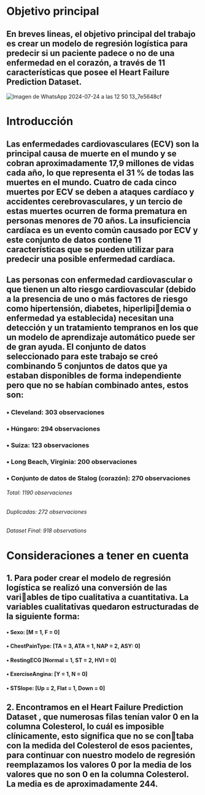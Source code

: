 # Objetivo principal #

## En breves lineas, el objetivo principal del trabajo es crear un modelo de regresión logística para predecir si un paciente padece o no de una enfermedad en el corazón, a través de 11 características que posee el Heart Failure Prediction Dataset.
![Imagen de WhatsApp 2024-07-24 a las 12 50 13_7e5648cf](https://github.com/user-attachments/assets/77408243-2bb0-477c-8f09-7b47c7f60fad)

# Introducción 
## Las enfermedades cardiovasculares (ECV) son la principal causa de muerte en el mundo y se cobran aproximadamente 17,9 millones de vidas cada año, lo que representa el 31 % de todas las muertes en el mundo. Cuatro de cada cinco muertes por ECV se deben a ataques cardíaco y accidentes cerebrovasculares, y un tercio de estas muertes ocurren de forma prematura en personas menores de 70 años. La insuficiencia cardíaca es un evento común causado por ECV y este conjunto de datos contiene 11 características que se pueden utilizar para predecir una posible enfermedad cardíaca.

## Las personas con enfermedad cardiovascular o que tienen un alto riesgo cardiovascular (debido a la presencia de uno o más factores de riesgo como hipertensión, diabetes, hiperlipidemia o enfermedad ya establecida) necesitan una detección y un tratamiento tempranos en los que un modelo de aprendizaje automático puede ser de gran ayuda. El conjunto de datos seleccionado para este trabajo se creó combinando 5 conjuntos de datos que ya estaban disponibles de forma independiente pero que no se habían combinado antes, estos son:
### • Cleveland: 303 observaciones
### • Húngaro: 294 observaciones
### • Suiza: 123 observaciones
### • Long Beach, Virginia: 200 observaciones 
### • Conjunto de datos de Stalog (corazón): 270 observaciones
###### Total: 1190 observaciones
###### Duplicadas: 272 observaciones
###### Dataset Final: 918 observations

# Consideraciones a tener en cuenta
## 1. Para poder crear el modelo de regresión logística se realizó una conversión de las variables de tipo cualitativa a cuantitativa. La variables cualitativas quedaron estructuradas de la siguiente forma:
#### • Sexo: [M = 1, F = 0]
#### • ChestPainType: [TA = 3, ATA = 1, NAP = 2, ASY: 0]
#### • RestingECG [Normal = 1, ST = 2, HVI = 0]
#### • ExerciseAngina: [Y = 1, N = 0]
#### • STSlope: [Up = 2, Flat = 1, Down = 0]
## 2. Encontramos en el Heart Failure Prediction Dataset , que numerosas filas tenían valor 0 en la columna Colesterol, lo cuál es imposible clínicamente, esto significa que no se contaba con la medida del Colesterol de esos pacientes, para continuar con nuestro modelo de regresión reemplazamos los valores 0 por la media de los valores que no son 0 en la columna Colesterol. La media es de aproximadamente 244.
